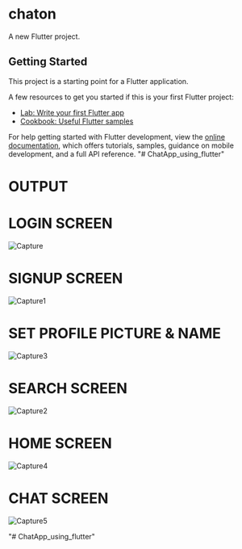 # chaton

A new Flutter project.

## Getting Started

This project is a starting point for a Flutter application.

A few resources to get you started if this is your first Flutter project:

- [Lab: Write your first Flutter app](https://docs.flutter.dev/get-started/codelab)
- [Cookbook: Useful Flutter samples](https://docs.flutter.dev/cookbook)

For help getting started with Flutter development, view the
[online documentation](https://docs.flutter.dev/), which offers tutorials,
samples, guidance on mobile development, and a full API reference.
"# ChatApp_using_flutter" 

# OUTPUT

# LOGIN SCREEN

![Capture](https://github.com/PratyushRajMishra/ChatApp_using_flutter/assets/106599412/d073e415-1bf9-4ce7-859b-38e4756a1524)

# SIGNUP SCREEN

![Capture1](https://github.com/PratyushRajMishra/ChatApp_using_flutter/assets/106599412/e83a5089-99f0-4518-9c9f-d86791b78117)


# SET PROFILE PICTURE & NAME

![Capture3](https://github.com/PratyushRajMishra/ChatApp_using_flutter/assets/106599412/dcd948ad-5077-43c7-bf48-8948ef34961f)

# SEARCH SCREEN
![Capture2](https://github.com/PratyushRajMishra/ChatApp_using_flutter/assets/106599412/eeb9e78e-cfe6-42eb-8115-0abb48d7057a)

# HOME SCREEN 
![Capture4](https://github.com/PratyushRajMishra/ChatApp_using_flutter/assets/106599412/398ad9b3-6abf-417e-afd3-84897fa68e7b)

# CHAT SCREEN
![Capture5](https://github.com/PratyushRajMishra/ChatApp_using_flutter/assets/106599412/097ca490-3ce1-4fe0-a932-9b471b229e0e)


"# ChatApp_using_flutter" 
